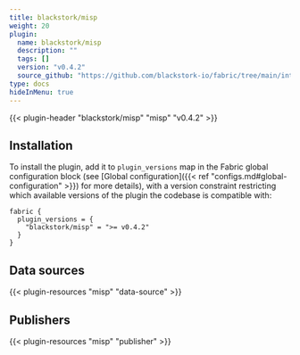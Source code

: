 ```yaml
---
title: blackstork/misp
weight: 20
plugin:
  name: blackstork/misp
  description: ""
  tags: []
  version: "v0.4.2"
  source_github: "https://github.com/blackstork-io/fabric/tree/main/internal/misp/"
type: docs
hideInMenu: true
---
```


{{< plugin-header "blackstork/misp" "misp" "v0.4.2" >}}

## Installation

To install the plugin, add it to `plugin_versions` map in the Fabric global configuration block (see [Global configuration]({{< ref "configs.md#global-configuration" >}}) for more details), with a version constraint restricting which available versions of the plugin the codebase is compatible with:

```hcl
fabric {
  plugin_versions = {
    "blackstork/misp" = ">= v0.4.2"
  }
}
```


## Data sources

{{< plugin-resources "misp" "data-source" >}}

## Publishers

{{< plugin-resources "misp" "publisher" >}}